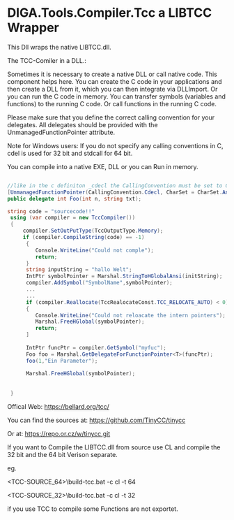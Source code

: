 # DIGA.Tools.Compiler.Tcc a LIBTCC Wrapper

This Dll wraps the native LIBTCC.dll.

The TCC-Comiler in a DLL.:

Sometimes it is necessary to create a native DLL or call native code. This component helps here. You can create the C code in your applications and then create a DLL from it, which you can then integrate via DLLImport. Or you can run the C code in memory. You can transfer symbols (variables and functions) to the running C code. Or call functions in the running C code.

Please make sure that you define the correct calling convention for your delegates. All delegates should be provided with the UnmanagedFunctionPointer attribute.

Note for Windows users:
If you do not specify any calling conventions in C, cdel is used for 32 bit and stdcall for 64 bit.

You can compile into a native EXE, DLL or you can Run in memory.

```c#

//like in the c definiton _cdecl the CallingConvention must be set to Cdel
[UnmanagedFunctionPointer(CallingConvention.Cdecl, CharSet = CharSet.Ansi)]
public delegate int Foo(int n, string txt);

string code = "sourcecode!!"
 using (var compiler = new TccCompiler())
 {
     compiler.SetOutPutType(TccOutputType.Memory);
     if (compiler.CompileString(code) == -1)
      {
         Console.WriteLine("Could not comple");
         return;
      }
      string inputString = "hallo Welt";
      IntPtr symbolPointer = Marshal.StringToHGlobalAnsi(initString);
      compiler.AddSymbol("SymbolName",symbolPointer);
      ...
      ...
      if (compiler.Reallocate(TccRealocateConst.TCC_RELOCATE_AUTO) < 0)
      {
         Console.WriteLine("Could not reloacate the intern pointers");
         Marshal.FreeHGlobal(symbolPointer);
         return;
      ]
      
      IntPtr funcPtr = compiler.GetSymbol("myfuc");
      Foo foo = Marshal.GetDelegateForFunctionPointer<T>(funcPtr);
      foo(1,"Ein Parameter");
      
      Marshal.FreeHGlobal(symbolPointer);
      
      
 }
```

Offical Web:
https://bellard.org/tcc/

You can find the sources at:
https://github.com/TinyCC/tinycc

Or at:
https://repo.or.cz/w/tinycc.git

If you want to Compile the LIBTCC.dll from source use CL and compile the 32 bit and the 64 bit Verison separate.

eg.

<TCC-SOURCE_64>\build-tcc.bat -c cl -t 64

<TCC-SOURCE_32>\build-tcc.bat -c cl -t 32

if you use TCC to compile some Functions are not exportet.

